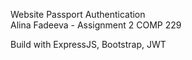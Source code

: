 Website Passport Authentication <br> 
Alina Fadeeva - Assignment 2 COMP 229

Build with ExpressJS, Bootstrap, JWT 

